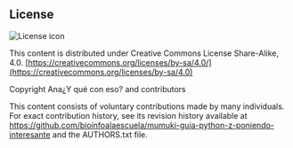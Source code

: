 ## License
![License icon](https://licensebuttons.net/l/by-sa/3.0/88x31.png)

This content is distributed under Creative Commons License Share-Alike, 4.0. [https://creativecommons.org/licenses/by-sa/4.0/](https://creativecommons.org/licenses/by-sa/4.0)

Copyright Ana¿Y qué con eso? and contributors

This content consists of voluntary contributions made by many
individuals. For exact contribution history, see its revision history
available at https://github.com/bioinfoalaescuela/mumuki-guia-python-z-poniendo-interesante and the AUTHORS.txt file.


